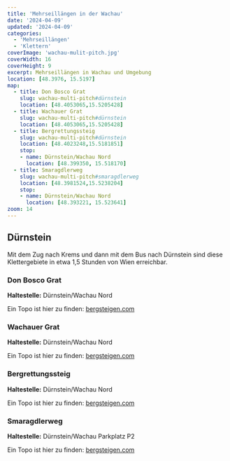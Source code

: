 ```yaml
---
title: 'Mehrseillängen in der Wachau'
date: '2024-04-09'
updated: '2024-04-09'
categories:
  - 'Mehrseillängen'
  - 'Klettern'
coverImage: 'wachau-mulit-pitch.jpg'
coverWidth: 16
coverHeight: 9
excerpt: Mehrseillängen in Wachau und Umgebung
location: [48.3976, 15.5197]
map:
  - title: Don Bosco Grat
    slug: wachau-multi-pitch#dürnstein
    location: [48.4053065,15.5205428]
  - title: Wachauer Grat
    slug: wachau-multi-pitch#dürnstein
    location: [48.4053065,15.5205428]
  - title: Bergrettungssteig
    slug: wachau-multi-pitch#dürnstein
    location: [48.4023248,15.5181851]
    stop:
    - name: Dürnstein/Wachau Nord
      location: [48.399350, 15.518170]
  - title: Smaragdlerweg
    slug: wachau-multi-pitch#smaragdlerweg
    location: [48.3981524,15.5238204]
    stop:
    - name: Dürnstein/Wachau Nord
      location: [48.393221, 15.523641]
zoom: 14
---
```


## Dürnstein

Mit dem Zug nach Krems und dann mit dem Bus nach Dürnstein sind diese Klettergebiete in etwa 1,5 Stunden von Wien erreichbar.<br>

### Don Bosco Grat

**Haltestelle:** Dürnstein/Wachau Nord

Ein Topo ist hier zu finden: [bergsteigen.com](https://www.bergsteigen.com/touren/klettern/don-bosco-grat-wachau/)

### Wachauer Grat

**Haltestelle:** Dürnstein/Wachau Nord

Ein Topo ist hier zu finden: [bergsteigen.com](https://www.bergsteigen.com/touren/klettern/wachauergrat-wachauer-grat/)

### Bergrettungssteig

**Haltestelle:** Dürnstein/Wachau Nord

Ein Topo ist hier zu finden: [bergsteigen.com](https://www.bergsteigen.com/touren/klettern/bergrettungsweg-duernstein-wachau/)

### Smaragdlerweg

**Haltestelle:** Dürnstein/Wachau Parkplatz P2

Ein Topo ist hier zu finden: [bergsteigen.com](https://www.bergsteigen.com/touren/klettern/smaragdlerweg/)
